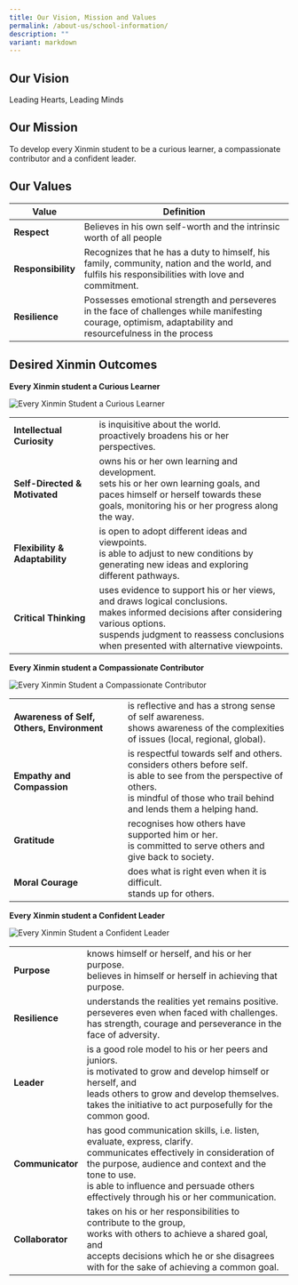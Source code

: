 ```yaml
---
title: Our Vision, Mission and Values
permalink: /about-us/school-information/
description: ""
variant: markdown
---
```

Our Vision
--------------------------
Leading Hearts, Leading Minds

Our Mission
--------------------------

To develop every Xinmin student to be a curious learner, a compassionate contributor and a confident leader.

Our Values
--------------------------


| Value | Definition  |
| -------- | -------- |
| **Respect**     | Believes in his own self-worth and the intrinsic worth of all people     |
| **Responsibility**     | Recognizes that he has a duty to himself, his family, community, nation and the world, and fulfils his responsibilities with love and commitment.     |
| **Resilience**     | Possesses emotional strength and perseveres in the face of challenges while manifesting courage, optimism, adaptability and resourcefulness in the process    |

Desired Xinmin Outcomes
-----------------------

**Every Xinmin student a Curious Learner**

![Every Xinmin Student a Curious Learner](https://www.xinminsec.moe.edu.sg/images/pic1.png)

|  |   |
| -------- | -------- |
| **Intellectual Curiosity**     | is inquisitive about the world. <br>proactively broadens his or her perspectives.     |
| **Self-Directed &amp; Motivated**     | owns his or her own learning and development.<br>sets his or her own learning goals, and<br>paces himself or herself towards these goals, monitoring his or her progress along the way.     |
| **Flexibility &amp; Adaptability**     | is open to adopt different ideas and viewpoints.<br>is able to adjust to new conditions by generating new ideas and exploring different pathways.   |
| **Critical Thinking**     |uses evidence to support his or her views, and draws logical conclusions.<br>makes informed decisions after considering various options.<br>suspends judgment to reassess conclusions when presented with alternative viewpoints.    |

**Every Xinmin student a Compassionate Contributor**

![Every Xinmin Student a Compassionate Contributor](https://www.xinminsec.moe.edu.sg/images/pic2.png)

|  |   |
| -------- | -------- |
| **Awareness of Self, Others, Environment**     | is reflective and has a strong sense of self awareness.<br>shows awareness of the complexities of issues (local, regional, global).     |
| **Empathy and Compassion**     | is respectful towards self and others.<br>considers others before self.<br>is able to see from the perspective of others.<br>is mindful of those who trail behind and lends them a helping hand.   |
| **Gratitude**     | recognises how others have supported him or her.<br>is committed to serve others and give back to society. |
| **Moral Courage**     |does what is right even when it is difficult.<br>stands up for others.    |

**Every Xinmin student a Confident Leader**

![Every Xinmin Student a Confident Leader](https://www.xinminsec.moe.edu.sg/images/pic3.png)


|  |   |
| -------- | -------- |
| **Purpose**     | knows himself or herself, and his or her purpose.<br>believes in himself or herself in achieving that purpose.     |
| **Resilience**     | understands the realities yet remains positive.<br>perseveres even when faced with challenges.<br>has strength, courage and perseverance in the face of adversity.  |
| **Leader**     | is a good role model to his or her peers and juniors.<br>is motivated to grow and develop himself or herself, and<br>leads others to grow and develop themselves.<br>takes the initiative to act purposefully for the common good.|
| **Communicator**     |has good communication skills, i.e. listen, evaluate, express, clarify.<br>communicates effectively in consideration of the purpose, audience and context and the tone to use.<br>is able to influence and persuade others effectively through his or her communication.   |
| **Collaborator**     |takes on his or her responsibilities to contribute to the group,<br>works with others to achieve a shared goal, and<br>accepts decisions which he or she disagrees with for the sake of achieving a common goal.    |